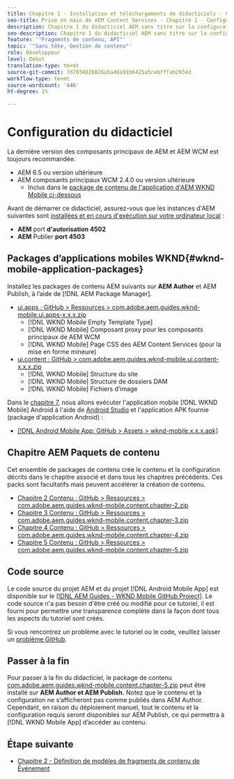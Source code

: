 ```yaml
---
title: Chapitre 1 - Installation et téléchargements de didacticiels - Content Services
seo-title: Prise en main de AEM Content Services - Chapitre 1 - Configuration des didacticiels
description: Chapitre 1 du didacticiel AEM sans titre sur la configuration de la ligne de base pour l’instance AEM pour le didacticiel.
seo-description: Chapitre 1 du didacticiel AEM sans titre sur la configuration de la ligne de base pour l’instance AEM pour le didacticiel.
feature: '"Fragments de contenu, API"'
topic: '"Sans tête, Gestion de contenu"'
role: Développeur
level: Début
translation-type: tm+mt
source-git-commit: 7d7034026826a5a46a91b6425a5cebfffab2934d
workflow-type: tm+mt
source-wordcount: '446'
ht-degree: 1%

---
```



# Configuration du didacticiel

La dernière version des composants principaux de AEM et AEM WCM est toujours recommandée.

* AEM 6.5  ou version ultérieure
* AEM composants principaux WCM 2.4.0 ou version ultérieure
   * Inclus dans le [package de contenu de l&#39;application d&#39;AEM WKND Mobile ci-dessous](#wknd-mobile-application-packages)

Avant de démarrer ce didacticiel, assurez-vous que les instances d&#39;AEM suivantes sont [installées et en cours d&#39;exécution sur votre ordinateur local](https://helpx.adobe.com/experience-manager/6-5/sites/deploying/using/deploy.html#Default%20Local%20Install) :

* **AEM** port  **d&#39;autorisation 4502**
* **AEM** Publier  **port 4503**

## Packages d’applications mobiles WKND{#wknd-mobile-application-packages}

Installez les packages de contenu AEM suivants sur **AEM Author** et AEM Publish, à l’aide de [!DNL AEM Package Manager].

* [ui.apps : GitHub > Ressources > com.adobe.aem.guides.wknd-mobile.ui.apps-x.x.x.zip](https://github.com/adobe/aem-guides-wknd-mobile/releases/latest)
   * [!DNL WKND Mobile Empty Template Type]
   * [!DNL WKND Mobile] Composant proxy pour les composants principaux de AEM WCM
   * [!DNL WKND Mobile] Page CSS des AEM Content Services (pour la mise en forme mineure)
* [ui.content : GitHub > com.adobe.aem.guides.wknd-mobile.ui.content-x.x.x.zip](https://github.com/adobe/aem-guides-wknd-mobile/releases/latest)
   * [!DNL WKND Mobile] Structure du site
   * [!DNL WKND Mobile] Structure de dossiers DAM
   * [!DNL WKND Mobile] Fichiers d’image

Dans le [chapitre 7](./chapter-7.md), nous allons exécuter l&#39;application mobile [!DNL WKND Mobile] Android à l&#39;aide de [Android Studio](https://developer.android.com/studio) et l&#39;application APK fournie (package d&#39;application Android) :

* [[!DNL Android Mobile App: GitHub > Assets > wknd-mobile.x.x.x.apk]](https://github.com/adobe/aem-guides-wknd-mobile/releases/latest)

## Chapitre AEM Paquets de contenu

Cet ensemble de packages de contenu crée le contenu et la configuration décrits dans le chapitre associé et dans tous les chapitres précédents. Ces packs sont facultatifs mais peuvent accélérer la création de contenu.

* [Chapitre 2 Contenu : GitHub > Ressources > com.adobe.aem.guides.wknd-mobile.content.chapter-2.zip](https://github.com/adobe/aem-guides-wknd-mobile/releases/latest)
* [Chapitre 3 Contenu : GitHub > Ressources > com.adobe.aem.guides.wknd-mobile.content.chapter-3.zip](https://github.com/adobe/aem-guides-wknd-mobile/releases/latest)
* [Chapitre 4 Contenu : GitHub > Ressources > com.adobe.aem.guides.wknd-mobile.content.chapter-4.zip](https://github.com/adobe/aem-guides-wknd-mobile/releases/latest)
* [Chapitre 5 Contenu : GitHub > Ressources > com.adobe.aem.guides.wknd-mobile.content.chapter-5.zip](https://github.com/adobe/aem-guides-wknd-mobile/releases/latest)

## Code source

Le code source du projet AEM et du projet [!DNL Android Mobile App] est disponible sur le [[!DNL AEM Guides - WKND Mobile GitHub Project]](https://github.com/adobe/aem-guides-wknd-mobile). Le code source n&#39;a pas besoin d&#39;être créé ou modifié pour ce tutoriel, il est fourni pour permettre une transparence complète dans la façon dont tous les aspects du tutoriel sont créés.

Si vous rencontrez un problème avec le tutoriel ou le code, veuillez laisser un [problème GitHub](https://github.com/adobe/aem-guides-wknd-mobile/issues).

## Passer à la fin

Pour passer à la fin du didacticiel, le package de contenu [com.adobe.aem.guides.wknd-mobile.content.chapter-5.zip](https://github.com/adobe/aem-guides-wknd-mobile/releases/latest) peut être installé sur **AEM Author et AEM Publish.** Notez que le contenu et la configuration ne s’afficheront pas comme publiés dans AEM Author. Cependant, en raison du déploiement manuel, tout le contenu et la configuration requis seront disponibles sur AEM Publish, ce qui permettra à [!DNL WKND Mobile App] d’accéder au contenu.


## Étape suivante

* [Chapitre 2 - Définition de modèles de fragments de contenu de Événement](./chapter-2.md)

